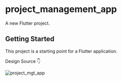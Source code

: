# project_management_app

A new Flutter project.

## Getting Started

This project is a starting point for a Flutter application.

Design Source 👇

![project_mgt_app](https://user-images.githubusercontent.com/67652657/174227605-2ccda674-3225-4d53-a5e5-a2da72c27f7c.png)

